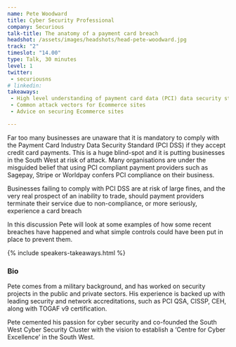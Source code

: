 ```yaml
---
name: Pete Woodward
title: Cyber Security Professional 
company: Securious
talk-title: The anatomy of a payment card breach
headshot: /assets/images/headshots/head-pete-woodward.jpg
track: "2"
timeslot: "14.00"
type: Talk, 30 minutes
level: 1
twitter:
 - securiousns
# linkedin: 
takeaways:
 - High level understanding of payment card data (PCI) data security standard.
 - Common attack vectors for Ecommerce sites
 - Advice on securing Ecommerce sites

---
```

Far too many businesses are unaware that it is mandatory to comply with the Payment Card Industry Data Security Standard (PCI DSS) if they accept credit card payments.   This is a huge blind-spot and it is putting businesses in the South West at risk of attack. Many organisations are under the misguided belief that using PCI compliant payment providers such as Sagepay, Stripe or Worldpay confers PCI compliance on their business. 

Businesses failing to comply with PCI DSS are at risk of large fines, and the very real prospect of an inability to trade, should payment providers terminate their service due to non-compliance, or more seriously, experience a card breach

In this discussion Pete will look at some examples of how some recent breaches have happened and what simple controls could have been put in place to prevent them.

{% include speakers-takeaways.html %}

<h3>Bio</h3>
Pete comes from a military background, and has worked on security projects in the public and private sectors. His  experience is backed up with leading security and network accreditations, such as PCI QSA, CISSP, CEH, along with TOGAF v9 certification. 

Pete cemented his passion for cyber security and co-founded the South West Cyber Security Cluster with the vision to establish a ‘Centre for Cyber Excellence’ in the South West.